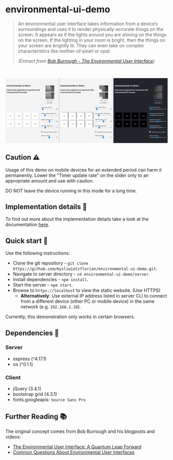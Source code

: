# environmental-ui-demo

> An environmental user interface takes information from a device’s surroundings and uses it to render physically-accurate things on the screen. It appears as if the lights around you are shining on the things on the screen. If the lighting in your room is bright, then the things on your screen are brightly lit. They can even take on complex characteristics like mother-of-pearl or opal.
>
> *(Extract from [Bob Burrough - The Environmental User Interface](https://bobburrough.com/public/post/environmentally_lit_interface_a_quantum_leap_forward/))*

&nbsp;

<p align="center">
    <img alt="demonstration overview" src="doc/img/overview-01.png">
</p>

## Caution :warning:

Usage of this demo on mobile devices for an extended period can harm it permanently. Lower the "Timer update rate" on the slider only to an appropriate amount and use with caution.

DO NOT leave the device running in this mode for a long time.

## Implementation details :book:

To find out more about the implementation details take a look at the documentation [here](./doc/implementation.md).

## Quick start :snail:

Use the following instructions:

- Clone the git repository - `git clone https://github.com/mysliwietzflorian/environmental-ui-demo.git`.
- Navigate to server directory - `cd environmental-ui-demo/server`.
- Install dependencies - `npm install`.
- Start the server - `npm start`.
- Browse to `https://localhost` to view the static website. (Use HTTPS)
    - **Alternatively**: Use external IP address listed in server CLI to connect from a different device (other PC or mobile device) in the same network (e.g. `192.168.1.10`).

Currently, this demonstration only works in certain browsers.

## Dependencies :children_crossing:

### Server
- express (^4.17.1)
- os (^0.1.1)

### Client
- jQuery (3.4.1)
- bootstrap grid (4.3.1)
- fonts.googleapis: `Source Sans Pro`

## Further Reading :books:

The original concept comes from Bob Burrough and his blogposts and videos:
- [The Environmental User Interface: A Quantum Leap Forward](https://bobburrough.com/public/post/environmentally_lit_interface_a_quantum_leap_forward/)
- [Common Questions About Environmental User Interfaces](https://bobburrough.com/public/post/surely_you_cant_be_serious_bob/)
